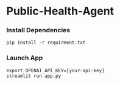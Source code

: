 # Public-Health-Agent

### Install Dependencies
```console
pip install -r requirment.txt
```

### Launch App
```console
export OPENAI_API_KEY=[your-api-key]
streamlit run app.py
```